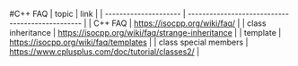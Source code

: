 #C++ FAQ
| topic                 | link                                             |
| --------------------- | ------------------------------------------------ |
| C++ FAQ               | https://isocpp.org/wiki/faq/                     |
| class inheritance     | https://isocpp.org/wiki/faq/strange-inheritance  |
| template              | https://isocpp.org/wiki/faq/templates            |
| class special members | https://www.cplusplus.com/doc/tutorial/classes2/ |